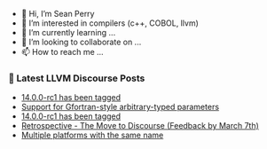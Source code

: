 - 👋 Hi, I’m Sean Perry
- 👀 I’m interested in compilers (c++, COBOL, llvm)
- 🌱 I’m currently learning ...
- 💞️ I’m looking to collaborate on ...
- 📫 How to reach me ...

<!---
s66perry/s66perry is a ✨ special ✨ repository because its `README.md` (this file) appears on your GitHub profile.
You can click the Preview link to take a look at your changes.
--->
### 📕 Latest LLVM Discourse Posts

<!-- DISCOURSE-LLVM:START -->
- [14.0.0-rc1 has been tagged](https://discourse.llvm.org/t/14-0-0-rc1-has-been-tagged/59930/4)
- [Support for Gfortran-style arbitrary-typed parameters](https://discourse.llvm.org/t/support-for-gfortran-style-arbitrary-typed-parameters/6251/7)
- [14.0.0-rc1 has been tagged](https://discourse.llvm.org/t/14-0-0-rc1-has-been-tagged/59930/3)
- [Retrospective - The Move to Discourse &lpar;Feedback by March 7th&rpar;](https://discourse.llvm.org/t/retrospective-the-move-to-discourse-feedback-by-march-7th/59861/8)
- [Multiple platforms with the same name](https://discourse.llvm.org/t/multiple-platforms-with-the-same-name/59594/7)
<!-- DISCOURSE-LLVM:END -->
